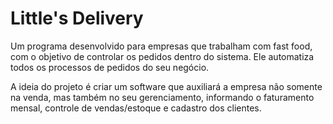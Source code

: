 # Little's Delivery

  Um programa desenvolvido para empresas que trabalham com fast food, com o objetivo de controlar os pedidos dentro do sistema. Ele automatiza todos os processos de pedidos do seu negócio. 
  
  A ideia do projeto é criar um software que auxiliará a empresa não somente na venda, mas também no seu gerenciamento, informando o faturamento mensal, controle de vendas/estoque e cadastro dos clientes.   
